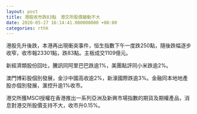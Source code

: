 ```yaml
---
layout: post
title: 港股收市跌83點　港交所股價變動不大
date: 2020-05-27 16:14:41.000000000 +08:00
categories: rthk
---
```


港股先升後跌，本港再出現衝突事件，恒生指數下午一度跌250點，隨後跌幅逐步收窄，收市報23301點，跌83點。主板成交1109億元。

新經濟類股份回吐，騰訊同阿里巴巴跌逾1%，美團點評同小米跌逾2%。

澳門博彩股個別發展，金沙中國高收逾2%，新濠國際跌逾3%。金融同本地地產股亦個別發展，滙控升逾1%收市。

港交所獲MSCI授權在香港推出一系列亞洲及新興市場指數的期貨及期權產品，消息對港交所股價支持不大，收市升0.15%。
